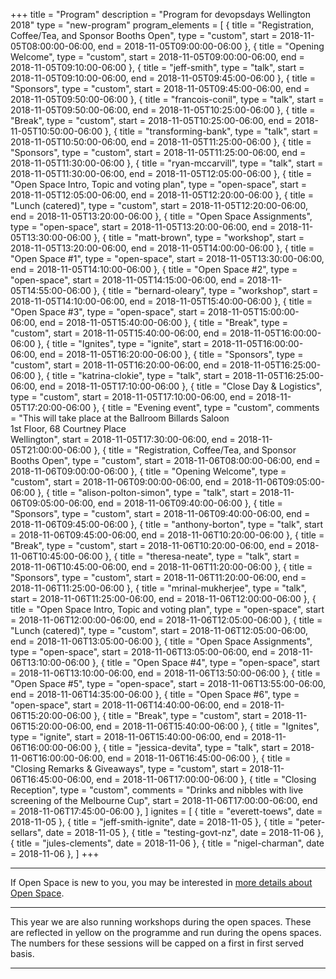 +++
title = "Program"
description = "Program for devopsdays Wellington 2018"
type = "new-program"
program_elements = [
    { title = "Registration, Coffee/Tea, and Sponsor Booths Open", type = "custom", start = 2018-11-05T08:00:00-06:00, end = 2018-11-05T09:00:00-06:00 },
    { title = "Opening Welcome", type = "custom", start = 2018-11-05T09:00:00-06:00, end = 2018-11-05T09:10:00-06:00 },
    { title = "jeff-smith", type = "talk", start = 2018-11-05T09:10:00-06:00, end = 2018-11-05T09:45:00-06:00 },
    { title = "Sponsors", type = "custom", start = 2018-11-05T09:45:00-06:00, end = 2018-11-05T09:50:00-06:00 },
    { title = "francois-conil", type = "talk", start = 2018-11-05T09:50:00-06:00, end = 2018-11-05T10:25:00-06:00 },
    { title = "Break", type = "custom", start = 2018-11-05T10:25:00-06:00, end = 2018-11-05T10:50:00-06:00 },
    { title = "transforming-bank", type = "talk", start = 2018-11-05T10:50:00-06:00, end = 2018-11-05T11:25:00-06:00 },
    { title = "Sponsors", type = "custom", start = 2018-11-05T11:25:00-06:00, end = 2018-11-05T11:30:00-06:00 },
    { title = "ryan-mccarvill", type = "talk", start = 2018-11-05T11:30:00-06:00, end = 2018-11-05T12:05:00-06:00 },
    { title = "Open Space Intro, Topic and voting plan", type = "open-space", start = 2018-11-05T12:05:00-06:00, end = 2018-11-05T12:20:00-06:00 },
    { title = "Lunch (catered)", type = "custom", start = 2018-11-05T12:20:00-06:00, end = 2018-11-05T13:20:00-06:00 },
    { title = "Open Space Assignments", type = "open-space", start = 2018-11-05T13:20:00-06:00, end = 2018-11-05T13:30:00-06:00 },
    { title = "matt-brown", type = "workshop", start = 2018-11-05T13:20:00-06:00, end = 2018-11-05T14:00:00-06:00 },
    { title = "Open Space #1", type = "open-space", start = 2018-11-05T13:30:00-06:00, end = 2018-11-05T14:10:00-06:00 },
    { title = "Open Space #2", type = "open-space", start = 2018-11-05T14:15:00-06:00, end = 2018-11-05T14:55:00-06:00 },
    { title = "bernard-oleary", type = "workshop", start = 2018-11-05T14:10:00-06:00, end = 2018-11-05T15:40:00-06:00 },
    { title = "Open Space #3", type = "open-space", start = 2018-11-05T15:00:00-06:00, end = 2018-11-05T15:40:00-06:00 },
    { title = "Break", type = "custom", start = 2018-11-05T15:40:00-06:00, end = 2018-11-05T16:00:00-06:00 },
    { title = "Ignites", type = "ignite", start = 2018-11-05T16:00:00-06:00, end = 2018-11-05T16:20:00-06:00 },
    { title = "Sponsors", type = "custom", start = 2018-11-05T16:20:00-06:00, end = 2018-11-05T16:25:00-06:00 },
    { title = "katrina-clokie", type = "talk", start = 2018-11-05T16:25:00-06:00, end = 2018-11-05T17:10:00-06:00 },
    { title = "Close Day & Logistics", type = "custom", start = 2018-11-05T17:10:00-06:00, end = 2018-11-05T17:20:00-06:00 },
    { title = "Evening event", type = "custom", comments = "This will take place at the Ballroom Billards Saloon<br> 1st Floor, 68 Courtney Place<br> Wellington", start = 2018-11-05T17:30:00-06:00, end = 2018-11-05T21:00:00-06:00 },
    { title = "Registration, Coffee/Tea, and Sponsor Booths Open", type = "custom", start = 2018-11-06T08:00:00-06:00, end = 2018-11-06T09:00:00-06:00 },
    { title = "Opening Welcome", type = "custom", start = 2018-11-06T09:00:00-06:00, end = 2018-11-06T09:05:00-06:00 },
    { title = "alison-polton-simon", type = "talk", start = 2018-11-06T09:05:00-06:00, end = 2018-11-06T09:40:00-06:00 },
    { title = "Sponsors", type = "custom", start = 2018-11-06T09:40:00-06:00, end = 2018-11-06T09:45:00-06:00 },
    { title = "anthony-borton", type = "talk", start = 2018-11-06T09:45:00-06:00, end = 2018-11-06T10:20:00-06:00 },
    { title = "Break", type = "custom", start = 2018-11-06T10:20:00-06:00, end = 2018-11-06T10:45:00-06:00 },
    { title = "theresa-neate", type = "talk", start = 2018-11-06T10:45:00-06:00, end = 2018-11-06T11:20:00-06:00 },
    { title = "Sponsors", type = "custom", start = 2018-11-06T11:20:00-06:00, end = 2018-11-06T11:25:00-06:00 },
    { title = "mrinal-mukherjee", type = "talk", start = 2018-11-06T11:25:00-06:00, end = 2018-11-06T12:00:00-06:00 },
    { title = "Open Space Intro, Topic and voting plan", type = "open-space", start = 2018-11-06T12:00:00-06:00, end = 2018-11-06T12:05:00-06:00 },
    { title = "Lunch (catered)", type = "custom", start = 2018-11-06T12:05:00-06:00, end = 2018-11-06T13:05:00-06:00 },
    { title = "Open Space Assignments", type = "open-space", start = 2018-11-06T13:05:00-06:00, end = 2018-11-06T13:10:00-06:00 },
    { title = "Open Space #4", type = "open-space", start = 2018-11-06T13:10:00-06:00, end = 2018-11-06T13:50:00-06:00 },
    { title = "Open Space #5", type = "open-space", start = 2018-11-06T13:55:00-06:00, end = 2018-11-06T14:35:00-06:00 },
    { title = "Open Space #6", type = "open-space", start = 2018-11-06T14:40:00-06:00, end = 2018-11-06T15:20:00-06:00 },
    { title = "Break", type = "custom", start = 2018-11-06T15:20:00-06:00, end = 2018-11-06T15:40:00-06:00 },
    { title = "Ignites", type = "ignite", start = 2018-11-06T15:40:00-06:00, end = 2018-11-06T16:00:00-06:00 },
    { title = "jessica-devita", type = "talk", start = 2018-11-06T16:00:00-06:00, end = 2018-11-06T16:45:00-06:00 },
    { title = "Closing Remarks & Giveaways", type = "custom", start = 2018-11-06T16:45:00-06:00, end = 2018-11-06T17:00:00-06:00 },
    { title = "Closing Reception", type = "custom", comments = "Drinks and nibbles with live screening of the Melbourne Cup", start = 2018-11-06T17:00:00-06:00, end = 2018-11-06T17:45:00-06:00 },
]
ignites = [
    { title = "everett-toews", date = 2018-11-05 },
    { title = "jeff-smith-ignite", date = 2018-11-05 },
    { title = "peter-sellars", date = 2018-11-05 },
    { title = "testing-govt-nz", date = 2018-11-06 },
    { title = "jules-clements", date = 2018-11-06 },
    { title = "nigel-charman", date = 2018-11-06 },
]
+++
<div class = "row">
  <div class = "col">
    <hr />
    If Open Space is new to you, you may be interested in <a href="/pages/open-space-format">more details about Open Space</a>.
    <hr />
    This year we are also running workshops during the open spaces. These are reflected in yellow on the programme and run during the opens spaces. The numbers for these sessions will be capped on a first in first served basis.
    <hr />
  </div>
</div>
